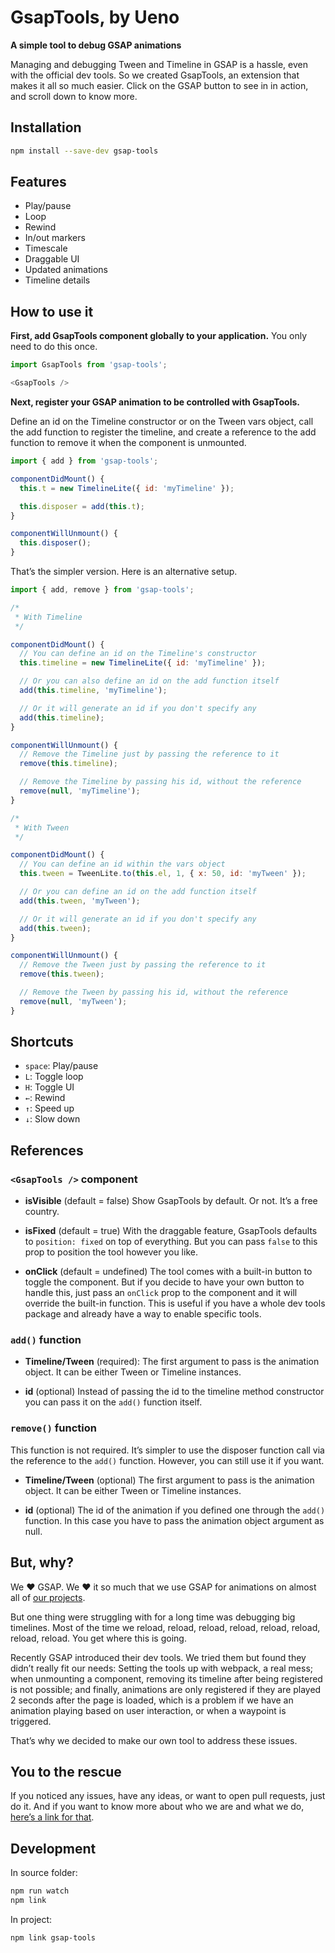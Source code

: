 # GsapTools, by Ueno

**A simple tool to debug GSAP animations**

Managing and debugging Tween and Timeline in GSAP is a hassle, even with the official dev tools. So we created GsapTools, an extension that makes it all so much easier. Click on the GSAP button to see in in action, and scroll down to know more.

## Installation
```bash
npm install --save-dev gsap-tools
```

## Features

- Play/pause
- Loop
- Rewind
- In/out markers
- Timescale
- Draggable UI
- Updated animations
- Timeline details

## How to use it

**First, add GsapTools component globally to your application.** You only need to do this once.

```js
import GsapTools from 'gsap-tools';

<GsapTools />
```

**Next, register your GSAP animation to be controlled with GsapTools.**

Define an id on the Timeline constructor or on the Tween vars object, call the add function to register the timeline, and create a reference to the add function to remove it when the component is unmounted.

```js
import { add } from 'gsap-tools';

componentDidMount() {
  this.t = new TimelineLite({ id: 'myTimeline' });

  this.disposer = add(this.t);
}

componentWillUnmount() {
  this.disposer();
}
```

That’s the simpler version. Here is an alternative setup.

```js
import { add, remove } from 'gsap-tools';

/*
 * With Timeline
 */

componentDidMount() {
  // You can define an id on the Timeline's constructor
  this.timeline = new TimelineLite({ id: 'myTimeline' });

  // Or you can also define an id on the add function itself
  add(this.timeline, 'myTimeline');

  // Or it will generate an id if you don't specify any
  add(this.timeline);
}

componentWillUnmount() {
  // Remove the Timeline just by passing the reference to it
  remove(this.timeline);

  // Remove the Timeline by passing his id, without the reference
  remove(null, 'myTimeline');
}

/*
 * With Tween
 */

componentDidMount() {
  // You can define an id within the vars object
  this.tween = TweenLite.to(this.el, 1, { x: 50, id: 'myTween' });

  // Or you can define an id on the add function itself
  add(this.tween, 'myTween');

  // Or it will generate an id if you don't specify any
  add(this.tween);
}

componentWillUnmount() {
  // Remove the Tween just by passing the reference to it
  remove(this.tween);

  // Remove the Tween by passing his id, without the reference
  remove(null, 'myTween');
}
```

## Shortcuts

- `space`: Play/pause
- `L`: Toggle loop
- `H`: Toggle UI
- `←`: Rewind
- `↑`: Speed up
- `↓`: Slow down

## References

### `<GsapTools />` component

- **isVisible** (default = false) Show GsapTools by default. Or not. It’s a free country.

- **isFixed** (default = true) With the draggable feature, GsapTools defaults to `position: fixed`
on top of everything. But you can pass `false` to this prop to position the tool however you like.

- **onClick** (default = undefined) The tool comes with a built-in button to toggle the component.
But if you decide to have your own button to handle this, just pass an `onClick` prop to the component
and it will override the built-in function. This is useful if you have a whole dev tools package
and already have a way to enable specific tools.

### `add()` function

- **Timeline/Tween** (required): The first argument to pass is the animation object. It can be either Tween or Timeline instances.

- **id** (optional) Instead of passing the id to the timeline method constructor you can pass it on the `add()` function itself.

### `remove()` function

This function is not required. It’s simpler to use the disposer function call via the reference to the `add()` function. However, you can still use it if you want.

- **Timeline/Tween** (optional) The first argument to pass is the animation object. It can be either Tween or Timeline instances.

- **id** (optional) The id of the animation if you defined one through the `add()` function. In this case you have to pass the animation object argument as null.

## But, why?

We ❤️ GSAP. We ❤️ it so much that we use GSAP for animations on almost all of <a href="http://ueno.co/work/">our projects</a>.

But one thing were struggling with for a long time was debugging big timelines. Most of the time we reload,
reload, reload, reload, reload, reload, reload, reload. You get where this is going.

Recently GSAP introduced their dev tools. We tried them but found they didn’t really fit our needs: Setting
the tools up with webpack, a real mess; when unmounting a component, removing its timeline after being
registered is not possible; and finally, animations are only registered if they are played 2 seconds after
the page is loaded, which is a problem if we have an animation playing based on user interaction, or
when a waypoint is triggered.

That’s why we decided to make our own tool to address these issues.

## You to the rescue

If you noticed any issues, have any ideas, or want to open pull requests, just do it.
And if you want to know more about who we are and what we do, <a href="http://ueno.co/">here’s a link for that</a>.

## Development

In source folder:

```bash
npm run watch
npm link
```

In project:

```bash
npm link gsap-tools
```

